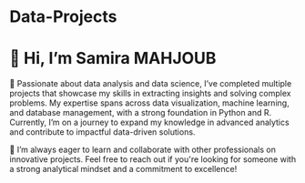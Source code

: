 # Data-Projects
# 👋 Hi, I’m Samira MAHJOUB
👀 Passionate about data analysis and data science, I’ve completed multiple projects that showcase my skills in extracting insights and solving complex problems. My expertise spans across data visualization, machine learning, and database management, with a strong foundation in Python and R. Currently, I’m on a journey to expand my knowledge in advanced analytics and contribute to impactful data-driven solutions.

🌱 I’m always eager to learn and collaborate with other professionals on innovative projects. Feel free to reach out if you're looking for someone with a strong analytical mindset and a commitment to excellence!
